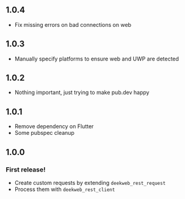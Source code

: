 ## 1.0.4

* Fix missing errors on bad connections on web

## 1.0.3

* Manually specify platforms to ensure web and UWP are detected

## 1.0.2

* Nothing important, just trying to make pub.dev happy

## 1.0.1

* Remove dependency on Flutter
* Some pubspec cleanup

## 1.0.0

### First release!
* Create custom requests by extending `deekweb_rest_request`
* Process them with `deekweb_rest_client`
